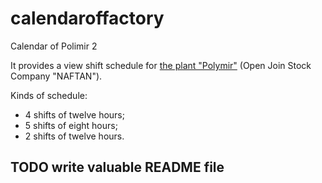 # calendaroffactory

Calendar of Polimir 2

It provides a view shift schedule for <a href="http://www.polymir.by/en">the plant "Polymir"</a> (Open Join Stock Company "NAFTAN").

Kinds of schedule:
- 4 shifts of twelve hours;
- 5 shifts of eight hours;
- 2 shifts of twelve hours.

## TODO write valuable README file 